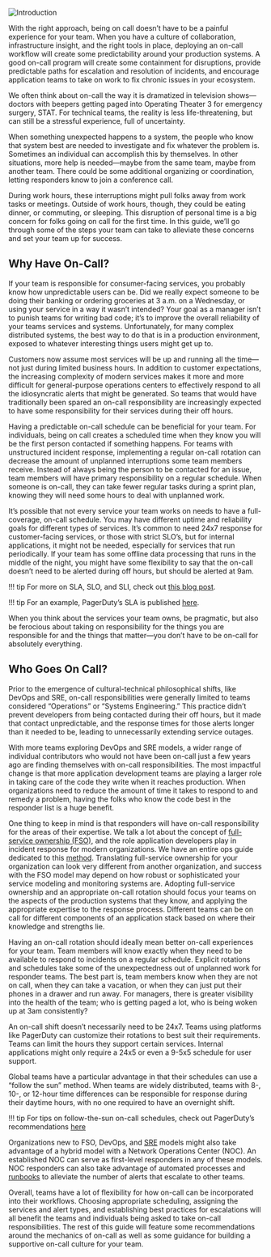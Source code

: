 ![Introduction](../assets/img/headers/OnCall-Intro.png)

With the right approach, being on call doesn’t have to be a painful experience for your team. When you have a culture of collaboration, infrastructure insight, and the right tools in place, deploying an on-call workflow will create some predictability around your production systems. A good on-call program will create some containment for disruptions, provide predictable paths for escalation and resolution of incidents, and encourage application teams to take on work to fix chronic issues in your ecosystem. 

We often think about on-call the way it is dramatized in television shows—doctors with beepers getting paged into Operating Theater 3 for emergency surgery, STAT. For technical teams, the reality is less life-threatening, but can still be a stressful experience, full of uncertainty. 

When something unexpected happens to a system, the people who know that system best are needed to investigate and fix whatever the problem is. Sometimes an individual can accomplish this by themselves. In other situations, more help is needed—maybe from the same team, maybe from another team. There could be some additional organizing or coordination, letting responders know to join a conference call. 

During work hours, these interruptions might pull folks away from work tasks or meetings. Outside of work hours, though, they could be eating dinner, or commuting, or sleeping. This disruption of personal time is a big concern for folks going on call for the first time. In this guide, we’ll go through some of the steps your team can take to alleviate these concerns and set your team up for success.

## Why Have On-Call?
If your team is responsible for consumer-facing services, you probably know how unpredictable users can be. Did we really expect someone to be doing their banking or ordering groceries at 3 a.m. on a Wednesday, or using your service in a way it wasn’t intended? Your goal as a manager isn’t to punish teams for writing bad code; it’s to improve the overall reliability of your teams services and systems. Unfortunately, for many complex distributed systems, the best way to do that is in a production environment, exposed to whatever interesting things users might get up to. 

Customers now assume most services will be up and running all the time—not just during limited business hours. In addition to customer expectations, the increasing complexity of modern services makes it more and more difficult for general-purpose operations centers to effectively respond to all the idiosyncratic alerts that might be generated. So teams that would have traditionally been spared an on-call responsibility are increasingly expected to have some responsibility for their services during their off hours.

Having a predictable on-call schedule can be beneficial for your team. For individuals, being on call creates a scheduled time when they know you will be the first person contacted if something happens. For teams with unstructured incident response, implementing a regular on-call rotation can decrease the amount of unplanned interruptions some team members receive. Instead of always being the person to be contacted for an issue, team members will have primary responsibility on a regular schedule. When someone is on-call, they can take fewer regular tasks during a sprint plan, knowing they will need some hours to deal with unplanned work. 

It’s possible that not every service your team works on needs to have a full-coverage, on-call schedule. You may have different uptime and reliability goals for different types of services. It’s common to need 24x7 response for customer-facing services, or those with strict SLO’s, but for internal applications, it might not be needed, especially for services that run periodically. If your team has some offline data processing that runs in the middle of the night, you might have some flexibility to say that the on-call doesn’t need to be alerted during off hours, but should be alerted at 9am.  


!!! tip
		For more on SLA, SLO, and SLI, check out [this blog post](https://www.pagerduty.com/blog/best-practices-service-monitoring/).

!!! tip
		For an example, PagerDuty’s SLA is published [here](https://www.pagerduty.com/standard-service-level-agreement/).

When you think about the services your team owns, be pragmatic, but also be ferocious about taking on responsibility for the things you are responsible for and the things that matter—you don’t have to be on-call for absolutely everything. 

## Who Goes On Call?
Prior to the emergence of cultural-technical philosophical shifts, like DevOps and SRE, on-call responsibilities were generally limited to teams considered “Operations” or “Systems Engineering.” This practice didn’t prevent developers from being contacted during their off hours, but it made that contact unpredictable, and the response times for those alerts longer than it needed to be, leading to  unnecessarily extending service outages.

With more teams exploring DevOps and SRE models, a wider range of individual contributors who would not have been on-call just a few years ago are finding themselves with on-call responsibilities. The most impactful change is that more application development teams are playing a larger role in taking care of the code they write when it reaches production. When organizations need to reduce the amount of time it takes to respond to and remedy a problem, having the folks who know the code best in the responder list is a huge benefit.

One thing to keep in mind is that responders will have on-call responsibility for the areas of their expertise. We talk a lot about the concept of [full-service ownership (FSO)](https://ownership.pagerduty.com/), and the role application developers play in incident response for modern organizations. We have an entire ops guide dedicated to this [method](https://response.pagerduty.com). Translating full-service ownership for your organization can look very different from another organization, and success with the FSO model may depend on how robust or sophisticated your service modeling and monitoring systems are. Adopting full-service ownership and an appropriate on-call rotation should focus your teams on the aspects of the production systems that they know, and applying the appropriate expertise to the response process. Different teams can be on call for different components of an application stack based on where their knowledge and strengths lie.

Having an on-call rotation should ideally mean better on-call experiences for your team. Team members will know exactly when they need to be available to respond to incidents on a regular schedule. Explicit rotations and schedules take some of the unexpectedness out of unplanned work for responder teams. The best part is, team members know when they are not on call, when they can take a vacation, or when they can just put their phones in a drawer and run away. For managers, there is greater visibility into the health of the team; who is getting paged a lot, who is being woken up at 3am consistently?

An on-call shift doesn’t necessarily need to be 24x7. Teams using platforms like PagerDuty can customize their rotations to best suit their requirements. Teams can limit the hours they support certain services. Internal applications might only require a 24x5 or even a 9-5x5 schedule for user support.

Global teams have a particular advantage in that their schedules can use a “follow the sun” method. When teams are widely distributed, teams with 8-, 10-, or 12-hour time differences can be responsible for response during their daytime hours, with no one required to have an overnight shift.  

!!! tip 
		For tips on follow-the-sun on-call schedules, check out PagerDuty’s recommendations [here](https://support.pagerduty.com/docs/schedule-examples#example-6-follow-the-sun-schedule)

Organizations new to FSO, DevOps, and [SRE](https://www.pagerduty.com/blog/building-scaling-sre-team/) models might also take advantage of a hybrid model with a Network Operations Center (NOC). An established NOC can serve as first-level responders in any of these models. NOC responders can also take advantage of automated processes and [runbooks](https://www.pagerduty.com/resources/learn/what-is-a-runbook/)  to alleviate the number of alerts that escalate to other teams.

Overall, teams have a lot of flexibility for how on-call can be incorporated into their workflows. Choosing appropriate scheduling, assigning the services and alert types, and establishing best practices for escalations will all benefit the teams and individuals being asked to take on-call responsibilities. The rest of this guide will feature some recommendations around the mechanics of on-call as well as some guidance for building a supportive on-call culture for your team.
